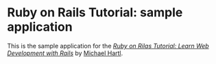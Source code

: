# Ruby on Rails Tutorial: sample application

This is the sample application for the [*Ruby on Rilas Tutorial: Learn Web Development with Rails*](http://www.railstutorial.org/) by [Michael Hartl](http://www.michaelhartl.com/).

